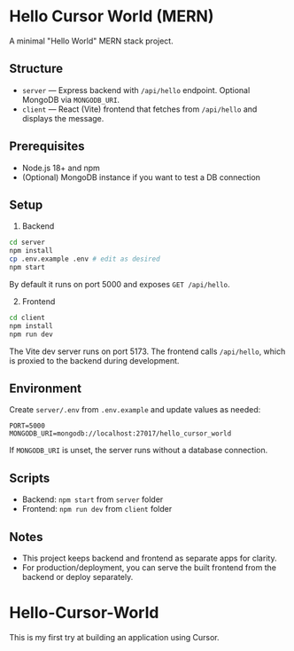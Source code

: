 # Hello Cursor World (MERN)

A minimal "Hello World" MERN stack project.

## Structure

- `server` — Express backend with `/api/hello` endpoint. Optional MongoDB via `MONGODB_URI`.
- `client` — React (Vite) frontend that fetches from `/api/hello` and displays the message.

## Prerequisites

- Node.js 18+ and npm
- (Optional) MongoDB instance if you want to test a DB connection

## Setup

1) Backend

```bash
cd server
npm install
cp .env.example .env # edit as desired
npm start
```

By default it runs on port 5000 and exposes `GET /api/hello`.

2) Frontend

```bash
cd client
npm install
npm run dev
```

The Vite dev server runs on port 5173. The frontend calls `/api/hello`, which is proxied to the backend during development.

## Environment

Create `server/.env` from `.env.example` and update values as needed:

```env
PORT=5000
MONGODB_URI=mongodb://localhost:27017/hello_cursor_world
```

If `MONGODB_URI` is unset, the server runs without a database connection.

## Scripts

- Backend: `npm start` from `server` folder
- Frontend: `npm run dev` from `client` folder

## Notes

- This project keeps backend and frontend as separate apps for clarity.
- For production/deployment, you can serve the built frontend from the backend or deploy separately.

# Hello-Cursor-World
This is my first try at building an application using Cursor.
